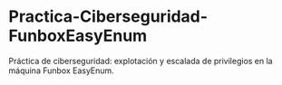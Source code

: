 # Practica-Ciberseguridad-FunboxEasyEnum
Práctica de ciberseguridad: explotación y escalada de privilegios en la máquina Funbox EasyEnum.
